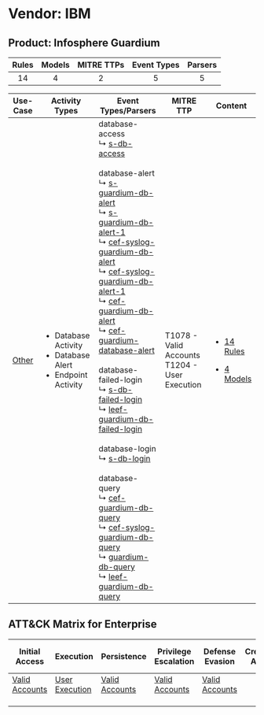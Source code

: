Vendor: IBM
===========
Product: Infosphere Guardium
----------------------------
| Rules | Models | MITRE TTPs | Event Types | Parsers |
|:-----:|:------:|:----------:|:-----------:|:-------:|
|  14   |   4    |     2      |      5      |    5    |

|                Use-Case                | Activity Types                                                                       | Event Types/Parsers                                                                                                                                                                                                                                                                                                                                                                                                                                                                                                                                                                                                                                                                                                                                                                                                                                                                                                                                                                                                                                                                                                                                                                                                                                                       | MITRE TTP                                            | Content                                                                                                   |
|:--------------------------------------:| ------------------------------------------------------------------------------------ | ------------------------------------------------------------------------------------------------------------------------------------------------------------------------------------------------------------------------------------------------------------------------------------------------------------------------------------------------------------------------------------------------------------------------------------------------------------------------------------------------------------------------------------------------------------------------------------------------------------------------------------------------------------------------------------------------------------------------------------------------------------------------------------------------------------------------------------------------------------------------------------------------------------------------------------------------------------------------------------------------------------------------------------------------------------------------------------------------------------------------------------------------------------------------------------------------------------------------------------------------------------------------- | ---------------------------------------------------- | --------------------------------------------------------------------------------------------------------- |
| [Other](../../../UseCases/uc_other.md) | <ul><li>Database Activity</li><li>Database Alert</li><li>Endpoint Activity</li></ul> |  database-access<br> ↳ [s-db-access](Parsers/parserContent_s-db-access.md)<br><br> database-alert<br> ↳ [s-guardium-db-alert](Parsers/parserContent_s-guardium-db-alert.md)<br> ↳ [s-guardium-db-alert-1](Parsers/parserContent_s-guardium-db-alert-1.md)<br> ↳ [cef-syslog-guardium-db-alert](Parsers/parserContent_cef-syslog-guardium-db-alert.md)<br> ↳ [cef-syslog-guardium-db-alert-1](Parsers/parserContent_cef-syslog-guardium-db-alert-1.md)<br> ↳ [cef-guardium-db-alert](Parsers/parserContent_cef-guardium-db-alert.md)<br> ↳ [cef-guardium-database-alert](Parsers/parserContent_cef-guardium-database-alert.md)<br><br> database-failed-login<br> ↳ [s-db-failed-login](Parsers/parserContent_s-db-failed-login.md)<br> ↳ [leef-guardium-db-failed-login](Parsers/parserContent_leef-guardium-db-failed-login.md)<br><br> database-login<br> ↳ [s-db-login](Parsers/parserContent_s-db-login.md)<br><br> database-query<br> ↳ [cef-guardium-db-query](Parsers/parserContent_cef-guardium-db-query.md)<br> ↳ [cef-syslog-guardium-db-query](Parsers/parserContent_cef-syslog-guardium-db-query.md)<br> ↳ [guardium-db-query](Parsers/parserContent_guardium-db-query.md)<br> ↳ [leef-guardium-db-query](Parsers/parserContent_leef-guardium-db-query.md)<br> | T1078 - Valid Accounts<br>T1204 - User Execution<br> | [<ul><li>14 Rules</li></ul><ul><li>4 Models</li></ul>](Rules_Models/r_m_ibm_infosphere_guardium_Other.md) |

ATT&CK Matrix for Enterprise
----------------------------
| Initial Access                                                      | Execution                                                           | Persistence                                                         | Privilege Escalation                                                | Defense Evasion                                                     | Credential Access | Discovery | Lateral Movement | Collection | Command and Control | Exfiltration | Impact |
| ------------------------------------------------------------------- | ------------------------------------------------------------------- | ------------------------------------------------------------------- | ------------------------------------------------------------------- | ------------------------------------------------------------------- | ----------------- | --------- | ---------------- | ---------- | ------------------- | ------------ | ------ |
| [Valid Accounts](https://attack.mitre.org/techniques/T1078)<br><br> | [User Execution](https://attack.mitre.org/techniques/T1204)<br><br> | [Valid Accounts](https://attack.mitre.org/techniques/T1078)<br><br> | [Valid Accounts](https://attack.mitre.org/techniques/T1078)<br><br> | [Valid Accounts](https://attack.mitre.org/techniques/T1078)<br><br> |                   |           |                  |            |                     |              |        |